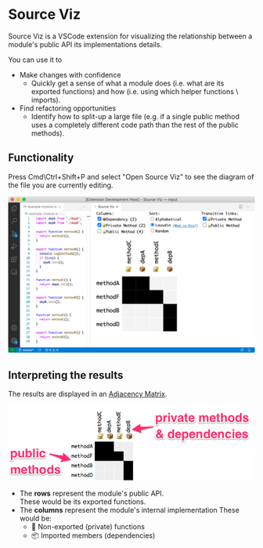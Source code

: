 # Source Viz

Source Viz is a VSCode extension for visualizing the relationship between a module's public API its implementations details.  

You can use it to
* Make changes with confidence
  * Quickly get a sense of what a module does (i.e. what are its exported functions) and how (i.e. using which helper functions \ imports).
* Find refactoring opportunities
  * Identify how to split-up a large file (e.g. if a single public method uses a completely different code path than the rest of the public methods).

## Functionality

Press Cmd\Ctrl+Shift+P and select "Open Source Viz" to see the diagram of the file you are currently editing.

![Demo screenshot](images/demo.png)

## Interpreting the results

The results are displayed in an [Adjacency Matrix](https://en.wikipedia.org/wiki/Adjacency_matrix).

![Annotated example matrix](images/annotated-example-matrix.png)

* The **rows** represent the module's public API.  
  These would be its exported functions.
* The **columns** represent the module's internal implementation
  These would be:
  * 🔐 Non-exported (private) functions
  * 📦 Imported members (dependencies)

